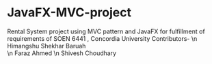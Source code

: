 # JavaFX-MVC-project
Rental System project using MVC pattern and JavaFX for fulfillment of requirements of SOEN 6441 , Concordia University
Contributors- 
  \n Himangshu Shekhar Baruah  
  \n Faraz Ahmed
  \n Shivesh Choudhary
